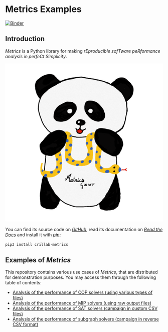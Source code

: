 # Metrics Examples

[![Binder](https://mybinder.org/badge_logo.svg)](https://mybinder.org/v2/gh/crillab/metrics-examples/HEAD)

## Introduction

*Metrics* is a Python library for making *rEproducible sofTware peRformance
analysIs in perfeCt Simplicity*.

![*Metrics*' logo.](figures/logo.png)

You can find its source code on [*GitHub*](https://github.com/crillab/metrics),
read its documentation on [*Read the Docs*](https:///metrics.readthedocs.io)
and install it with [*pip*](https://pypi.org/project/crillab-metrics/):

```bash
pip3 install crillab-metrics
```

## Examples of *Metrics*

This repository contains various use cases of *Metrics*, that are distributed
for demonstration purposes.
You may access them through the following table of contents:

- [Analysis of the performance of COP solvers (using various types of files)](cop-solvers)
- [Analysis of the performance of MIP solvers (using raw output files)](mip-solvers)
- [Analysis of the performance of SAT solvers (campaign in custom CSV files)](sat-solvers)
- [Analysis of the performance of subgraph solvers (campaign in reverse CSV format)](subgraph-solvers)
